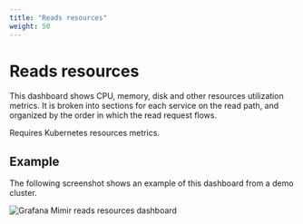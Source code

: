 ```yaml
---
title: "Reads resources"
weight: 50
---
```


# Reads resources

This dashboard shows CPU, memory, disk and other resources utilization metrics.
It is broken into sections for each service on the read path,
and organized by the order in which the read request flows.

Requires Kubernetes resources metrics.

## Example

The following screenshot shows an example of this dashboard from a demo cluster.

![Grafana Mimir reads resources dashboard](../../../../images/dashboards/mimir-reads-resources.png)
